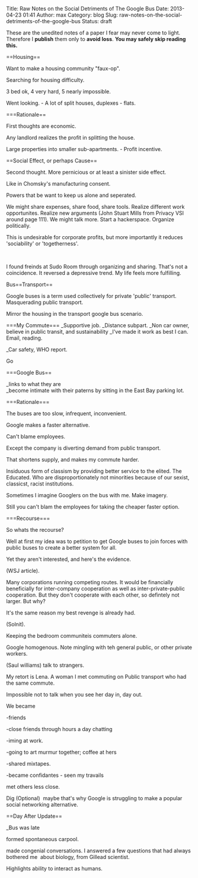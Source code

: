 Title: Raw Notes on the Social Detriments of The Google Bus
Date: 2013-04-23 01:41
Author: max
Category: blog
Slug: raw-notes-on-the-social-detriments-of-the-google-bus
Status: draft

These are the unedited notes of a paper I fear may never come to light. Therefore I **publish** them only to **avoid loss**. **You may safely skip reading this.**

==Housing==

Want to make a housing community "faux-op".

Searching for housing difficulty.

3 bed ok, 4 very hard, 5 nearly impossible.

Went looking. - A lot of split houses, duplexes - flats.

===Rationale==

First thoughts are economic.

Any landlord realizes the profit in splitting the house.

Large properties into smaller sub-apartments. - Profit incentive.

==Social Effect, or perhaps Cause==

Second thought. More pernicious or at least a sinister side effect.

Like in Chomsky's manufacturing consent.

Powers that be want to keep us alone and seperated.

We might share expenses, share food, share tools. Realize different work opportunites. Realize new arguments (John Stuart Mills from Privacy VSI around page 111). We might talk more. Start a hackerspace. Organize politically.

This is undesirable for corporate profits, but more importantly it reduces 'sociability' or 'togetherness'.

 

I found freinds at Sudo Room through organizing and sharing. That's not a coincidence. It reversed a depressive trend. My life feels more fulfilling.

Bus==Transport==

Google buses is a term used collectively for private 'public' transport. Masquerading public transport.

Mirror the housing in the transport google bus scenario.

===My Commute===
_Supportive job.
_Distance subpart.
_Non car owner, believe in public transit, and sustainability
_I've made it work as best I can. Email, reading.

<div>
_Car safety, WHO report.

</div>

<div>

Go

</div>

<div>

</div>

<div>

===Google Bus==

</div>

<div>
_links to what they are

</div>

<div>
_become intimate with their paterns by sitting in the East Bay parking lot.

</div>

<div>

</div>

<div>

===Rationale===

</div>

<div>

The buses are too slow, infrequent, inconvenient.

</div>

<div>

Google makes a faster alternative.

</div>

<div>

Can't blame employees.

</div>

<div>

Except the company is diverting demand from public transport.

</div>

<div>

That shortens supply, and makes my commute harder.

</div>

<div>

Insiduous form of classism by providing better service to the elited. The Educated. Who are disproportionately not minorities because of our sexist, classicst, racist institutions.

</div>

<div>

Sometimes I imagine Googlers on the bus with me. Make imagery.

</div>

<div>

Still you can't blam the employees for taking the cheaper faster option.

</div>

<div>

</div>

<div>

===Recourse===

</div>

<div>

So whats the recourse?

</div>

<div>

Well at first my idea was to petition to get Google buses to join forces with public buses to create a better system for all.

</div>

<div>

Yet they aren't interested, and here's the evidence.

</div>

<div>

(WSJ article).

</div>

<div>

Many corporations running competing routes. It would be financially beneficially for inter-company cooperation as well as inter-private-public cooperation. But they don't cooperate with each other, so defintely not larger. But why?

</div>

<div>

It's the same reason my best revenge is already had.

</div>

<div>

(Solnit).

</div>

<div>

Keeping the bedroom communiteis commuters alone.

</div>

<div>

Google homogenous. Note mingling with teh general public, or other private workers.

</div>

<div>

</div>

<div>

(Saul williams) talk to strangers.

</div>

<div>

</div>

<div>

My retort is Lena. A woman I met commuting on Public transport who had the same commute.

</div>

<div>

Impossible not to talk when you see her day in, day out.

</div>

<div>

</div>

<div>

We became

</div>

<div>

-friends

</div>

<div>

-close friends through hours a day chatting

</div>

<div>

-iming at work.

</div>

<div>

-going to art murmur together; coffee at hers

</div>

<div>

-shared mixtapes.

</div>

<div>

-became confidantes - seen my travails

</div>

<div>

</div>

<div>

met others less close.

</div>

<div>

</div>

<div>

Dig (Optional)  maybe that's why Google is struggling to make a popular social networking alternative.

</div>

<div>

</div>

<div>

==Day After Update==

</div>

<div>
_Bus was late

</div>

<div>

formed spontaneous carpool.

</div>

<div>

made congenial conversations. I answered a few questions that had always bothered me  about biology, from Gillead scientist.

</div>

<div>

Highlights ability to interact as humans.

</div>

<div>

</div>

<div>

</div>
